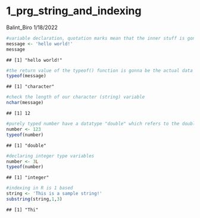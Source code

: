 1_prg_string_and_indexing
================
Balint_Biro
1/18/2022

``` r
#variable declaration, quotation marks mean that the inner stuff is gonna be a string
message <- 'hello world!'
message
```

    ## [1] "hello world!"

``` r
#the return value of the typeof() function is gonna be the actual data type of a variable
typeof(message)
```

    ## [1] "character"

``` r
#check the length of our character (string) variable
nchar(message)
```

    ## [1] 12

``` r
#purely typed number have a datatype "double" which refers to the double precision floating point number
number <- 123
typeof(number)
```

    ## [1] "double"

``` r
#declaring integer type variables
number <- 3L
typeof(number)
```

    ## [1] "integer"

``` r
#indexing in R is 1 based
string <- 'This is a sample string!'
substring(string,1,3)
```

    ## [1] "Thi"
